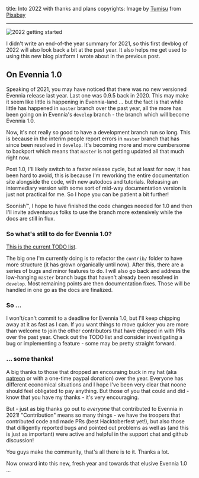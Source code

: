 title: Into 2022 with thanks and plans
copyrights: Image by <a href="https://pixabay.com/users/tumisu-148124/?utm_source=link-attribution&amp;utm_medium=referral&amp;utm_campaign=image&amp;utm_content=6786741">Tumisu</a> from <a href="https://pixabay.com/?utm_source=link-attribution&amp;utm_medium=referral&amp;utm_campaign=image&amp;utm_content=6786741">Pixabay</a>

---

![2022 getting started](https://www.nafcu.org/sites/default/files/inline-images/2022-blog.png)

I didn't write an end-of-the year summary for 2021, so this first devblog of 2022 will also look back a bit at the past year. It also helps me get used to using this new blog platform I wrote about in the previous post.

## On Evennia 1.0

Speaking of 2021, you may have noticed that there was no new versioned Evennia release last year. Last one was 0.9.5 back in 2020. This may make it seem like little is happening in Evennia-land ... but the fact is that while little has happened in `master` branch over the past year, all the more has been going on in Evennia's `develop` branch - the branch which will become Evennia 1.0.

Now, it's not really so good to have a development branch run so long. This is because in the interim people report errors in `master` branch that has since been resolved in `develop`. It's becoming more and more cumbersome to backport which means that `master` is not getting updated all that much right now.

Post 1.0, I'll likely switch to a faster release cycle, but at least for now, it has been hard to avoid, this is because I'm reworking the entire documentation site alongside the code, with new autodocs and tutorials. Releasing an intermediary version with some sort of mid-way documentation version is just not practical for me. So I hope you can be patient a bit further!

Soonish™, I hope to have finished the code changes needed for 1.0 and then I'll invite adventurous folks to use the branch more extensively while the docs are still in flux.

### So what's still to do for Evennia 1.0?

[This is the current TODO list](https://github.com/evennia/evennia/projects/9).

The big one I'm currently doing is to refactor the `contrib/` folder to have more structure (it has grown organically until now). After this, there are a series of bugs and minor features to do. I will also go back and address the low-hanging `master` branch bugs that haven't already been resolved in `develop`.
Most remaining points are then documentation fixes. Those will be handled in one go as the docs are finalized.

### So ...

I won't/can't commit to a deadline for Evennia 1.0, but I'll keep chipping away at it as fast as I can. If you want things to move quicker you are more than welcome to join the other contributors that have chipped in with PRs over the past year. Check out the TODO list and consider investigating a bug or implementing a feature - some may be pretty straight forward.

### ... some thanks!

A big thanks to those that dropped an encouraing buck in my hat (aka [patreon](https://www.patreon.com/griatch) or with a one-time paypal donation) over the year. Everyone has different economical situations and I hope I've been very clear that noone should feel obligated to pay anything. But those of you that could and did - know that you have my thanks - it's very encouraging.

But - just as big thanks go out to _everyone_ that contributed to Evennia in 2021! "Contribution" means so many things - we have the troopers that contributed code and made PRs (best Hacktoberfest yet!), but also those that dilligently reported bugs and pointed out problems as well as (and this is just as important) were active and helpful in the support chat and github discussion!

You guys make the community, that's all there is to it. Thanks a lot.

Now onward into this new, fresh year and towards that elusive Evennia 1.0 ...
